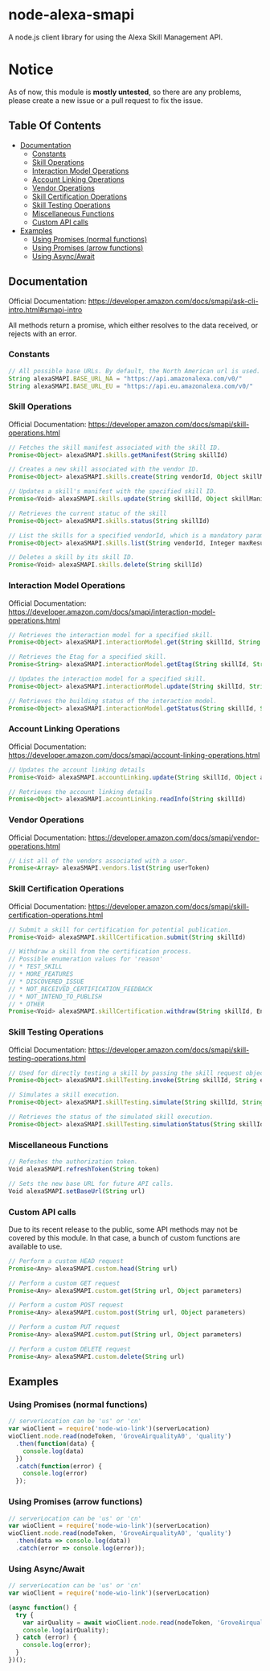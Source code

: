 # node-alexa-smapi
A node.js client library for using the Alexa Skill Management API.

# Notice
As of now, this module is **mostly untested**, so there are any problems, please create a new issue or a pull request to fix the issue.

## Table Of Contents

* [Documentation](#documentation)
  * [Constants](#constants)
  * [Skill Operations](#skill-operations)
  * [Interaction Model Operations](#interaction-model-operations)
  * [Account Linking Operations](#account-linking-operations)
  * [Vendor Operations](#vendor-operations)
  * [Skill Certification Operations](#skill-certification-operations)
  * [Skill Testing Operations](#skill-testing-operations)
  * [Miscellaneous Functions](#miscellaneous-functions)
  * [Custom API calls](#custom-api-calls)
* [Examples](#examples)
  * [Using Promises (normal functions)](#using-promises-normal-functions)
  * [Using Promises (arrow functions)](#using-promises-arrow-functions)
  * [Using Async/Await](#using-asyncawait)

## Documentation
Official Documentation: https://developer.amazon.com/docs/smapi/ask-cli-intro.html#smapi-intro

All methods return a promise, which either resolves to the data received, or rejects with an error.

### Constants
```javascript
// All possible base URLs. By default, the North American url is used.
String alexaSMAPI.BASE_URL_NA = "https://api.amazonalexa.com/v0/"
String alexaSMAPI.BASE_URL_EU = "https://api.eu.amazonalexa.com/v0/"
```

### Skill Operations
Official Documentation: https://developer.amazon.com/docs/smapi/skill-operations.html

```javascript
// Fetches the skill manifest associated with the skill ID.
Promise<Object> alexaSMAPI.skills.getManifest(String skillId)

// Creates a new skill associated with the vendor ID.
Promise<Object> alexaSMAPI.skills.create(String vendorId, Object skillManifest)

// Updates a skill's manifest with the specified skill ID.
Promise<Void> alexaSMAPI.skills.update(String skillId, Object skillManifest)

// Retrieves the current statuc of the skill
Promise<Object> alexaSMAPI.skills.status(String skillId)

// List the skills for a specified vendorId, which is a mandatory parameter. The optional maxResults and nextToken values provide paging for the results.
Promise<Object> alexaSMAPI.skills.list(String vendorId, Integer maxResults, String nextToken)

// Deletes a skill by its skill ID.
Promise<Void> alexaSMAPI.skills.delete(String skillId)
```

### Interaction Model Operations
Official Documentation: https://developer.amazon.com/docs/smapi/interaction-model-operations.html

```javascript
// Retrieves the interaction model for a specified skill.
Promise<Object> alexaSMAPI.interactionModel.get(String skillId, String locale)

// Retrieves the Etag for a specified skill.
Promise<String> alexaSMAPI.interactionModel.getEtag(String skillId, String locale)

// Updates the interaction model for a specified skill.
Promise<Object> alexaSMAPI.interactionModel.update(String skillId, String locale, Object interactionModel)

// Retrieves the building status of the interaction model.
Promise<Object> alexaSMAPI.interactionModel.getStatus(String skillId, String locale)
```

### Account Linking Operations
Official Documentation: https://developer.amazon.com/docs/smapi/account-linking-operations.html

```javascript
// Updates the account linking details
Promise<Void> alexaSMAPI.accountLinking.update(String skillId, Object accountLinkingRequest)

// Retrieves the account linking details
Promise<Object> alexaSMAPI.accountLinking.readInfo(String skillId)
```

### Vendor Operations
Official Documentation: https://developer.amazon.com/docs/smapi/vendor-operations.html

```javascript
// List all of the vendors associated with a user.
Promise<Array> alexaSMAPI.vendors.list(String userToken)
```

### Skill Certification Operations
Official Documentation: https://developer.amazon.com/docs/smapi/skill-certification-operations.html

```javascript
// Submit a skill for certification for potential publication.
Promise<Void> alexaSMAPI.skillCertification.submit(String skillId)

// Withdraw a skill from the certification process.
// Possible enumeration values for 'reason'
// * TEST_SKILL
// * MORE_FEATURES
// * DISCOVERED_ISSUE
// * NOT_RECEIVED_CERTIFICATION_FEEDBACK
// * NOT_INTEND_TO_PUBLISH
// * OTHER
Promise<Void> alexaSMAPI.skillCertification.withdraw(String skillId, Enum<String> reason, String message)
```

### Skill Testing Operations
Official Documentation: https://developer.amazon.com/docs/smapi/skill-testing-operations.html

```javascript
// Used for directly testing a skill by passing the skill request object directly.
Promise<Object> alexaSMAPI.skillTesting.invoke(String skillId, String endpointRegion, Object skillRequest)

// Simulates a skill execution.
Promise<Object> alexaSMAPI.skillTesting.simulate(String skillId, String content, String locale)

// Retrieves the status of the simulated skill execution.
Promise<Object> alexaSMAPI.skillTesting.simulationStatus(String skillId, String requestId)
```

### Miscellaneous Functions
```javascript
// Refeshes the authorization token.
Void alexaSMAPI.refreshToken(String token)

// Sets the new base URL for future API calls.
Void alexaSMAPI.setBaseUrl(String url)
```

### Custom API calls
Due to its recent release to the public, some API methods may not be covered by this module. In that case, a bunch of custom functions are available to use.

```javascript
// Perform a custom HEAD request
Promise<Any> alexaSMAPI.custom.head(String url)

// Perform a custom GET request
Promise<Any> alexaSMAPI.custom.get(String url, Object parameters)

// Perform a custom POST request
Promise<Any> alexaSMAPI.custom.post(String url, Object parameters)

// Perform a custom PUT request
Promise<Any> alexaSMAPI.custom.put(String url, Object parameters)

// Perform a custom DELETE request
Promise<Any> alexaSMAPI.custom.delete(String url)
```


## Examples
### Using Promises (normal functions)
```javascript
// serverLocation can be 'us' or 'cn'
var wioClient = require('node-wio-link')(serverLocation)
wioClient.node.read(nodeToken, 'GroveAirqualityA0', 'quality')
  .then(function(data) {
    console.log(data)
  })
  .catch(function(error) {
    console.log(error)
  });
```

### Using Promises (arrow functions)
```javascript
// serverLocation can be 'us' or 'cn'
var wioClient = require('node-wio-link')(serverLocation)
wioClient.node.read(nodeToken, 'GroveAirqualityA0', 'quality')
  .then(data => console.log(data))
  .catch(error => console.log(error));
```

### Using Async/Await
```javascript
// serverLocation can be 'us' or 'cn'
var wioClient = require('node-wio-link')(serverLocation)

(async function() {
  try {
    var airQuality = await wioClient.node.read(nodeToken, 'GroveAirqualityA0', 'quality');
    console.log(airQuality);
  } catch (error) {
    console.log(error);
  }
})();
```